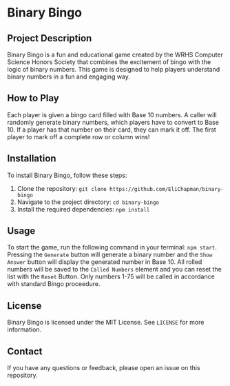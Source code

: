 # Binary Bingo
## Project Description
Binary Bingo is a fun and educational game created by the WRHS Computer Science Honors Society that combines the excitement of bingo with the logic of binary numbers. This game is designed to help players understand binary numbers in a fun and engaging way.

## How to Play
Each player is given a bingo card filled with Base 10 numbers. A caller will randomly generate binary numbers, which players have to convert to Base 10. If a player has that number on their card, they can mark it off. The first player to mark off a complete row or column wins!

## Installation
To install Binary Bingo, follow these steps:

1. Clone the repository: `git clone https://github.com/EliChapman/binary-bingo`
2. Navigate to the project directory: `cd binary-bingo`
3. Install the required dependencies: `npm install`

## Usage
To start the game, run the following command in your terminal: `npm start`. Pressing the `Generate` button will generate a binary number and the `Show Answer` button will display the generated number in Base 10. All rolled numbers will be saved to the `Called Numbers` element and you can reset the list with the `Reset` Button. Only numbers 1-75 will be called in accordance with standard Bingo proceedure. 

## License
Binary Bingo is licensed under the MIT License. See `LICENSE` for more information.

## Contact
If you have any questions or feedback, please open an issue on this repository.